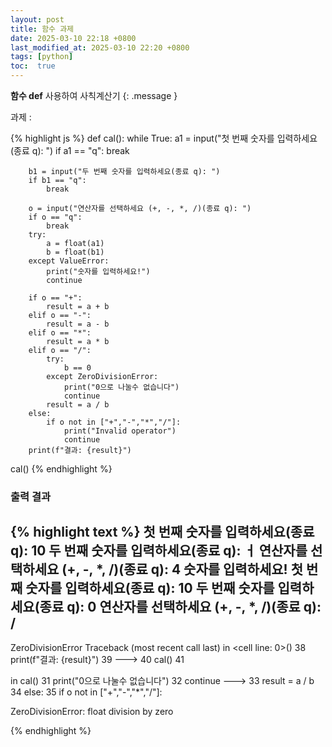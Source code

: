 ```yaml
---
layout: post
title: 함수 과제
date: 2025-03-10 22:18 +0800
last_modified_at: 2025-03-10 22:20 +0800
tags: [python]
toc:  true
---
```

**함수 def** 사용하여 사칙계산기
{: .message }

과제 : 
> 

{% highlight js %}
def cal():
    while True:
        a1 = input("첫 번째 숫자를 입력하세요(종료 q): ")
        if a1 == "q":
            break

        b1 = input("두 번째 숫자를 입력하세요(종료 q): ")
        if b1 == "q":
            break

        o = input("연산자를 선택하세요 (+, -, *, /)(종료 q): ")
        if o == "q":
            break
        try:
            a = float(a1)
            b = float(b1)
        except ValueError:
            print("숫자를 입력하세요!")
            continue

        if o == "+":
            result = a + b
        elif o == "-":
            result = a - b
        elif o == "*":
            result = a * b
        elif o == "/":
            try:
                b == 0
            except ZeroDivisionError:
                print("0으로 나눌수 없습니다")
                continue
            result = a / b
        else:
            if o not in ["+","-","*","/"]:
                print("Invalid operator")
                continue
        print(f"결과: {result}")

cal()
{% endhighlight %}

### 출력 결과
{% highlight text %}
첫 번째 숫자를 입력하세요(종료 q): 10
두 번째 숫자를 입력하세요(종료 q): ㅓ
연산자를 선택하세요 (+, -, *, /)(종료 q): 4
숫자를 입력하세요!
첫 번째 숫자를 입력하세요(종료 q): 10
두 번째 숫자를 입력하세요(종료 q): 0
연산자를 선택하세요 (+, -, *, /)(종료 q): /
---------------------------------------------------------------------------
ZeroDivisionError                         Traceback (most recent call last)
<ipython-input-1-e7af500c3108> in <cell line: 0>()
     38         print(f"결과: {result}")
     39 
---> 40 cal()
     41 

<ipython-input-1-e7af500c3108> in cal()
     31                 print("0으로 나눌수 없습니다")
     32                 continue
---> 33             result = a / b
     34         else:
     35             if o not in ["+","-","*","/"]:

ZeroDivisionError: float division by zero

{% endhighlight %}

